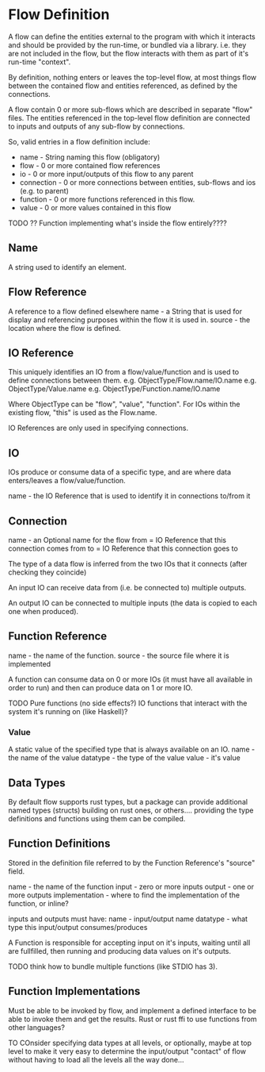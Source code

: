 # Flow Definition

A flow can define the entities external to the program with which it interacts and should be provided by the run-time, 
or bundled via a library. i.e. they are not included in the flow, but the flow interacts with them as part of it's
run-time "context".

By definition, nothing enters or leaves the top-level flow, at most things flow between the contained 
flow and entities referenced, as defined by the connections.

A flow contain 0 or more sub-flows which are described in separate "flow" files.
The entities referenced in the top-level flow definition are connected to inputs and outputs of any sub-flow by 
connections.

So, valid entries in a flow definition include:
- name       - String naming this flow (obligatory)
- flow       - 0 or more contained flow references
- io         - 0 or more input/outputs of this flow to any parent
- connection - 0 or more connections between entities, sub-flows and ios (e.g. to parent)
- function   - 0 or more functions referenced in this flow.
- value      - 0 or more values contained in this flow

TODO
?? Function implementing what's inside the flow entirely????

## Name
A string used to identify an element.

## Flow Reference
A reference to a flow defined elsewhere
name - a String that is used for display and referencing purposes within the flow it is used in.
source - the location where the flow is defined.

## IO Reference
This uniquely identifies an IO from a flow/value/function and is used to define connections between them.
e.g. ObjectType/Flow.name/IO.name
e.g. ObjectType/Value.name
e.g. ObjectType/Function.name/IO.name

Where ObjectType can be "flow", "value", "function".
For IOs within the existing flow, "this" is used as the Flow.name.

IO References are only used in specifying connections.

## IO
IOs produce or consume data of a specific type, and are where data enters/leaves a flow/value/function.

name - the IO Reference that is used to identify it in connections to/from it

## Connection
name - an Optional name for the flow
from = IO Reference that this connection comes from
to = IO Reference that this connection goes to

The type of a data flow is inferred from the two IOs that it connects (after checking they coincide)

An input IO can receive data from (i.e. be connected to) multiple outputs.

An output IO can be connected to multiple inputs (the data is copied to each one when produced).

## Function Reference
name - the name of the function.
source - the source file where it is implemented

A function can consume data on 0 or more IOs (it must have all available in order to run)
and then can produce data on 1 or more IO.

TODO
Pure functions (no side effects?)
IO functions that interact with the system it's running on (like Haskell)?

### Value
A static value of the specified type that is always available on an IO.
name - the name of the value
datatype - the type of the value
value - it's value

## Data Types
By default flow supports rust types, but a package can provide additional named types (structs) building on
rust ones, or others.... providing the type definitions and functions using them can be compiled.

## Function Definitions
Stored in the definition file referred to by the Function Reference's "source" field.

name   - the name of the function
input  - zero or more inputs
output - one or more outputs
implementation - where to find the implementation of the function, or inline?

inputs and outputs must have:
name - input/output name
datatype - what type this input/output consumes/produces

A Function is responsible for accepting input on it's inputs, waiting until all are fullfilled,
then running and producing data values on it's outputs.

TODO think how to bundle multiple functions (like STDIO has 3).

## Function Implementations
Must be able to be invoked by flow, and implement a defined interface to be able to invoke them and get the results.
Rust or rust ffi to use functions from other languages?

TO COnsider
specifying data types at all levels, or optionally, maybe at top level to make it very easy to 
determine the input/output "contact" of flow without having to load all the levels all the way done...